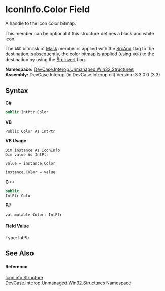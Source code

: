 # IconInfo.Color Field
 

A handle to the icon color bitmap. 

 This member can be optional if this structure defines a black and white icon. 

 The `AND` bitmask of <a href="F_DevCase_Interop_Unmanaged_Win32_Structures_IconInfo_Mask">Mask</a> member is applied with the <a href="T_DevCase_Interop_Unmanaged_Win32_Enums_TernaryRasterOperations">SrcAnd</a> flag to the destination; subsequently, the color bitmap is applied (using `XOR`) to the destination by using the <a href="T_DevCase_Interop_Unmanaged_Win32_Enums_TernaryRasterOperations">SrcInvert</a> flag.

**Namespace:**&nbsp;<a href="N_DevCase_Interop_Unmanaged_Win32_Structures">DevCase.Interop.Unmanaged.Win32.Structures</a><br />**Assembly:**&nbsp;DevCase.Interop (in DevCase.Interop.dll) Version: 3.3.0.0 (3.3)

## Syntax

**C#**<br />
``` C#
public IntPtr Color
```

**VB**<br />
``` VB
Public Color As IntPtr
```

**VB Usage**<br />
``` VB Usage
Dim instance As IconInfo
Dim value As IntPtr

value = instance.Color

instance.Color = value
```

**C++**<br />
``` C++
public:
IntPtr Color
```

**F#**<br />
``` F#
val mutable Color: IntPtr
```


#### Field Value
Type: IntPtr

## See Also


#### Reference
<a href="T_DevCase_Interop_Unmanaged_Win32_Structures_IconInfo">IconInfo Structure</a><br /><a href="N_DevCase_Interop_Unmanaged_Win32_Structures">DevCase.Interop.Unmanaged.Win32.Structures Namespace</a><br />